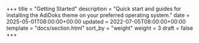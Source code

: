 +++
title = "Getting Started"
description = "Quick start and guides for installing the AdiDoks theme on your preferred operating system."
date = 2025-05-01T08:00:00+00:00
updated = 2022-07-05T08:00:00+00:00
template = "docs/section.html"
sort_by = "weight"
weight = 3
draft = false
+++
